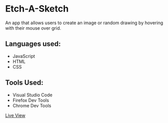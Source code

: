 # Etch-A-Sketch
An app that allows users to create an image or random drawing by hovering with their mouse over grid.

## Languages used:
* JavaScript
* HTML
* CSS

## Tools Used:
* Visual Studio Code
* Firefox Dev Tools
* Chrome Dev Tools

[Live View](#)
